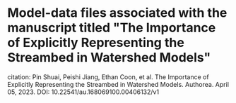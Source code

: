 # Model-data files associated with the manuscript titled "The Importance of Explicitly Representing the Streambed in Watershed Models"

citation:
Pin Shuai, Peishi Jiang, Ethan Coon, et al. The Importance of Explicitly Representing the Streambed in Watershed Models. Authorea. April 05, 2023.
DOI: 10.22541/au.168069100.00406132/v1
